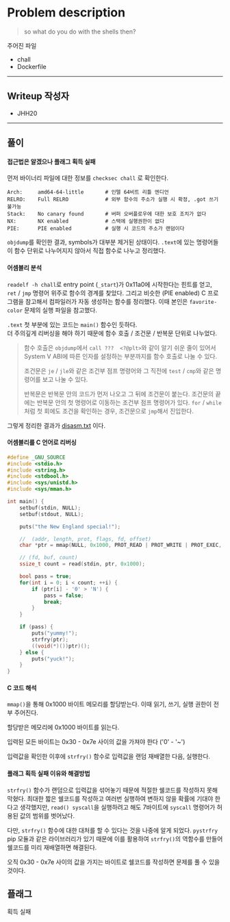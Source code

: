 # Problem description

> so what do you do with the shells then?

주어진 파일
- chall
- Dockerfile

---

## Writeup 작성자

- JHH20

---

## 풀이

#### 접근법은 알겠으나 플래그 획득 실패

먼저 바이너리 파일에 대한 정보를 `checksec chall` 로 확인한다.

```
Arch:     amd64-64-little       # 인텔 64비트 리틀 엔디언
RELRO:    Full RELRO            # 외부 함수의 주소가 실행 시 확정, .got 쓰기 불가능
Stack:    No canary found       # 버퍼 오버플로우에 대한 보호 조치가 없다
NX:       NX enabled            # 스택에 실행권한이 없다
PIE:      PIE enabled           # 실행 시 코드의 주소가 랜덤이다
```

`objdump`를 확인한 결과, symbols가 대부분 제거된 상태이다. `.text`에 있는 명령어들이 함수 단위로 나누어지지 않아서 직접 함수로 나누고 정리했다.

#### 어셈블리 분석

`readelf -h chall`로 entry point (`_start`)가 0x11a0에 시작한다는 힌트를 얻고, `ret` / `jmp` 명령어 위주로 함수의 경계를 찾았다. 그리고 비슷한 (PIE enabled) C 프로그램을 참고해서 컴파일러가 자동 생성하는 함수를 정리했다. 이때 본인은 `favorite-color` 문제의 실행 파일을 참고했다.

`.text` 첫 부분에 있는 코드는 `main()` 함수인 듯하다.  
더 주의깊게 리버싱을 해야 하기 때문에 함수 호출 / 조건문 / 반복문 단위로 나누었다.

> 함수 호출은 `objdump`에서 `call ???  <?@plt>`와 같이 알기 쉬운 줄이 있어서 System V ABI에 따른 인자를 설정하는 부분까지를 함수 호출로 나눌 수 있다.
>
> 조건문은 `je` / `jle`와 같은 조건부 점프 명령어와 그 직전에 `test` / `cmp`와 같은 명령어를 보고 나눌 수 있다.
>
> 반복문은 반복문 안의 코드가 먼저 나오고 그 뒤에 조건문이 붙는다. 조건문의 끝에는 반복문 안의 첫 명령어로 이동하는 조건부 점프 명령어가 있다. `for` / `while`처럼 첫 회에도 조건을 확인하는 경우, 조건문으로 `jmp`해서 진입한다.

그렇게 정리한 결과가 [disasm.txt](disasm.txt) 이다.

#### 어셈블리를 C 언어로 리버싱

```c
#define _GNU_SOURCE
#include <stdio.h>
#include <string.h>
#include <stdbool.h>
#include <sys/unistd.h>
#include <sys/mman.h>

int main() {
    setbuf(stdin, NULL);
    setbuf(stdout, NULL);

    puts("the New England special!");

    //  (addr, length, prot, flags, fd, offset)
    char *ptr = mmap(NULL, 0x1000, PROT_READ | PROT_WRITE | PROT_EXEC, MAP_PRIVATE | MAP_ANONYMOUS, -1, 0);

    // (fd, buf, count)
    ssize_t count = read(stdin, ptr, 0x1000);

    bool pass = true;
    for(int i = 0; i < count; ++i) {
        if (ptr[i] - '0' > 'N') {
            pass = false;
            break;
        }
    }

    if (pass) {
        puts("yummy!");
        strfry(ptr);
        ((void(*)())ptr)();
    } else {
        puts("yuck!");
    }
}
```

#### C 코드 해석

`mmap()`을 통해 0x1000 바이트 메모리를 할당받는다. 이때 읽기, 쓰기, 실행 권한이 전부 주어진다.

할당받은 메모리에 0x1000 바이트를 읽는다.

입력된 모든 바이트는 0x30 - 0x7e 사이의 값을 가져야 한다 ('0' - '~')

입력값을 확인한 이후에 `strfry()` 함수로 입력값을 랜덤 재배열한 다음, 실행한다.

#### 플래그 획득 실패 이유와 해결방법

`strfry()` 함수가 랜덤으로 입력값을 섞어놓기 때문에 적절한 쉘코드를 작성하지 못해 막혔다. 최대한 짧은 쉘코드를 작성하고 여러번 실행하여 변하지 않을 확률에 기대야 한다고 생각했지만, `read() syscall`을 실행하려고 해도 7바이트에 `syscall` 명령어가 허용된 값의 범위를 벗어났다.

다만, `strfry()` 함수에 대한 대처를 할 수 있다는 것을 나중에 알게 되었다. `pystrfry` pip 모듈과 같은 라이브러리가 있기 때문에 이를 활용하여 `strfry()`의 역함수를 만들어 쉘코드를 미리 재배열하면 해결된다.

오직 0x30 - 0x7e 사이의 값을 가지는 바이트로 쉘코드를 작성하면 문제를 풀 수 있을 것이다.

## 플래그

획득 실패